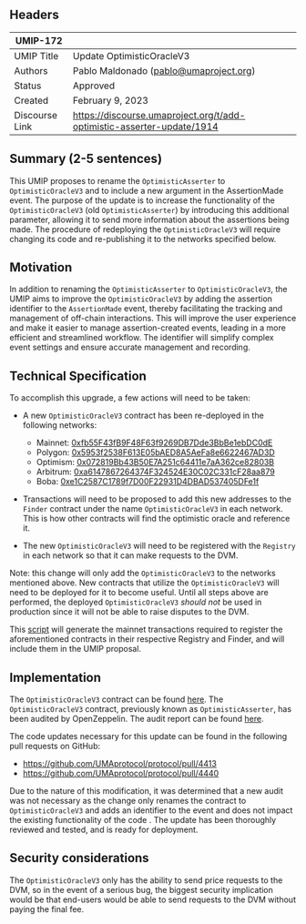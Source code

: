 ## Headers

| UMIP-172       |                                                                        |
| -------------- | ---------------------------------------------------------------------- |
| UMIP Title     | Update OptimisticOracleV3                                              |
| Authors        | Pablo Maldonado (pablo@umaproject.org)                                 |
| Status         | Approved                                                               |
| Created        | February 9, 2023                                                       |
| Discourse Link | https://discourse.umaproject.org/t/add-optimistic-asserter-update/1914 |

## Summary (2-5 sentences)

This UMIP proposes to rename the `OptimisticAsserter` to `OptimisticOracleV3` and to include a new argument in the AssertionMade event. The purpose of the update is to increase the functionality of the `OptimisticOracleV3` (old `OptimisticAsserter`) by introducing this additional parameter, allowing it to send more information about the assertions being made. The procedure of redeploying the `OptimisticOracleV3` will require changing its code and re-publishing it to the networks specified below.

## Motivation

In addition to renaming the `OptimisticAsserter` to `OptimisticOracleV3`, the UMIP aims to improve the `OptimisticOracleV3` by adding the assertion identifier to the `AssertionMade` event, thereby facilitating the tracking and management of off-chain interactions. This will improve the user experience and make it easier to manage assertion-created events, leading in a more efficient and streamlined workflow. The identifier will simplify complex event settings and ensure accurate management and recording.

## Technical Specification

To accomplish this upgrade, a few actions will need to be taken:

- A new `OptimisticOracleV3` contract has been re-deployed in the following networks:

  - Mainnet: [0xfb55F43fB9F48F63f9269DB7Dde3BbBe1ebDC0dE](https://etherscan.io/address/0xfb55F43fB9F48F63f9269DB7Dde3BbBe1ebDC0dE)
  - Polygon: [0x5953f2538F613E05bAED8A5AeFa8e6622467AD3D](https://polygonscan.com/address/0x5953f2538F613E05bAED8A5AeFa8e6622467AD3D)
  - Optimism: [0x072819Bb43B50E7A251c64411e7aA362ce82803B](https://optimistic.etherscan.io/address/0x072819Bb43B50E7A251c64411e7aA362ce82803B)
  - Arbitrum: [0xa6147867264374F324524E30C02C331cF28aa879](https://arbiscan.io/address/0xa6147867264374F324524E30C02C331cF28aa879)
  - Boba: [0xe1C2587C1789f7D00F22931D4DBAD537405DFe1f](https://bobascan.com/address/0xe1C2587C1789f7D00F22931D4DBAD537405DFe1f)

- Transactions will need to be proposed to add this new addresses to the `Finder` contract under the name `OptimisticOracleV3` in each network. This is how other contracts will find the optimistic oracle and reference it.
- The new `OptimisticOracleV3` will need to be registered with the `Registry` in each network so that it can make requests to the DVM.

Note: this change will only add the `OptimisticOracleV3` to the networks mentioned above. New contracts that utilize the `OptimisticOracleV3` will need to be deployed for it to become useful. Until all steps above are performed, the deployed `OptimisticOracleV3` _should not_ be used in production since it will not be able to raise disputes to the DVM.

This [script](https://github.com/UMAprotocol/protocol/blob/master/packages/scripts/src/upgrade-tests/register-new-contract/1_Propose.ts) will generate the mainnet transactions required to register the aforementioned contracts in their respective Registry and Finder, and will include them in the UMIP proposal.

## Implementation

The `OptimisticOracleV3` contract can be found [here](https://github.com/UMAprotocol/protocol/blob/master/packages/core/contracts/optimistic-oracle-v3/implementation/OptimisticOracleV3.sol). The `OptimisticOracleV3` contract, previously known as `OptimisticAsserter`, has been audited by OpenZeppelin. The audit report can be found [here](https://blog.openzeppelin.com/uma-optimistic-asserter-audit/).

The code updates necessary for this update can be found in the following pull requests on GitHub:

- https://github.com/UMAprotocol/protocol/pull/4413
- https://github.com/UMAprotocol/protocol/pull/4440

Due to the nature of this modification, it was determined that a new audit was not necessary as the change only renames the contract to `OptimisticOracleV3` and adds an identifier to the event and does not impact the existing functionality of the code . The update has been thoroughly reviewed and tested, and is ready for deployment.

## Security considerations

The `OptimisticOracleV3` only has the ability to send price requests to the DVM, so in the event of a serious bug, the biggest security implication would be that end-users would be able to send requests to the DVM without paying the final fee.
